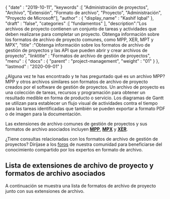 {
  "date" : "2019-10-11",
  "keywords" :[ "Administración de proyectos", "Archivo", "Extensión", "Formato de archivo", "Proyecto", "Administración", "Proyecto de Microsoft"],
  "author" : {
    "display_name" : "Kashif Iqbal"
},
  "draft" : "false",
  "categories" :[ "fundamentos" ],
  "description":"Los archivos de proyecto contienen un conjunto de tareas y actividades que deben realizarse para completar un proyecto. Obtenga información sobre los formatos de archivo de proyecto comunes, como MPP, XER, MPT y MPX",
  "title" :"Obtenga información sobre los formatos de archivo de gestión de proyectos y las API que pueden abrir y crear archivos de proyecto",
  "linktitle" : "Formatos de archivo de gestión de proyectos",
  "menu" : {
    "docs" : {
      "parent" : "project-management",
      "weight" : "01"
}
},
  "lastmod" : "2020-09-01"
}

¿Alguna vez te has encontrado y te has preguntado qué es un archivo MPP? MPP y otros archivos similares son formatos de archivo de proyecto creados por el software de gestión de proyectos. Un archivo de proyecto es una colección de tareas, recursos y programación para obtener un resultado medible en forma de producto o servicio. Los diagramas de Gantt se utilizan para establecer un flujo visual de actividades contra el tiempo para las tareas identificadas que también se pueden exportar a formato PDF o de imagen para la documentación.

Las extensiones de archivo comunes de gestión de proyectos y sus formatos de archivo asociados incluyen **[MPP](/es/project-management/mpp/)**, **[MPX](/es/project-management/mpx/)** y **[XER](/es/project-management/xer/)**.

¿Tiene consultas relacionadas con los formatos de archivo de gestión de proyectos? Diríjase a los [foros](https://forum.fileformat.com/c/project-management/15) de nuestra comunidad para beneficiarse del conocimiento compartido por los expertos en formato de archivo.

## Lista de extensiones de archivo de proyecto y formatos de archivo asociados

A continuación se muestra una lista de formatos de archivo de proyecto junto con sus extensiones de archivo.

